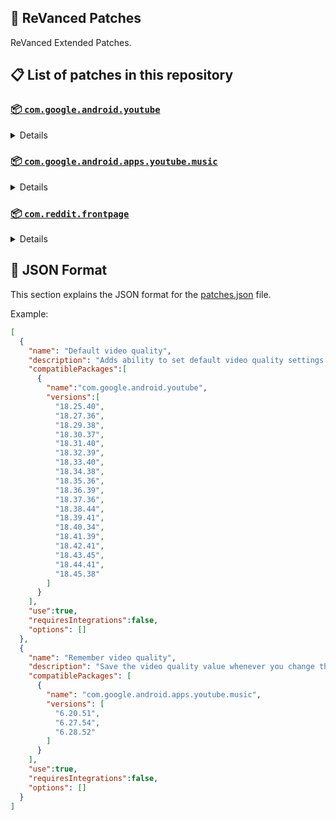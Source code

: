 ## 🧩 ReVanced Patches

ReVanced Extended Patches.

## 📋 List of patches in this repository

### [📦 `com.google.android.youtube`](https://play.google.com/store/apps/details?id=com.google.android.youtube)
<details>

| 💊 Patch | 📜 Description | 🏹 Target Version |
|:--------:|:--------------:|:-----------------:|
| `Add splash animation` | Adds old style splash animation. | 18.25.40 ~ 18.45.38 |
| `Alternative thumbnails` | Adds an option to replace video thumbnails with still image captures of the video. | 18.25.40 ~ 18.45.38 |
| `Ambient mode switch` | Bypass the restrictions of ambient mode or disable it completely. | 18.25.40 ~ 18.45.38 |
| `Append time stamps information` | Add the current video quality or playback speed in brackets next to the current time. | 18.25.40 ~ 18.45.38 |
| `Change homepage` | Change home page to subscription feed. | 18.25.40 ~ 18.45.38 |
| `Custom branding icon MMT` | Changes the YouTube launcher icon to MMT. | 18.25.40 ~ 18.45.38 |
| `Custom branding icon Revancify Blue` | Changes the YouTube launcher icon to Revancify Blue. | 18.25.40 ~ 18.45.38 |
| `Custom branding icon Revancify Red` | Changes the YouTube launcher icon to Revancify Red. | 18.25.40 ~ 18.45.38 |
| `Custom branding name YouTube` | Rename the YouTube app to the name specified in options.json. | 18.25.40 ~ 18.45.38 |
| `Custom double tap length` | Add 'double-tap to seek' value. | 18.25.40 ~ 18.45.38 |
| `Custom package name` | Specifies the package name for YouTube and YT Music in the MicroG build. | all |
| `Custom playback speed` | Adds more playback speed options. | 18.25.40 ~ 18.45.38 |
| `Custom player overlay opacity` | Change the opacity of the player background, when player controls are visible. | 18.25.40 ~ 18.45.38 |
| `Custom seekbar color` | Change seekbar color in video player and video thumbnails. | 18.25.40 ~ 18.45.38 |
| `Default playback speed` | Adds ability to set default playback speed settings. | 18.25.40 ~ 18.45.38 |
| `Default video quality` | Adds ability to set default video quality settings. | 18.25.40 ~ 18.45.38 |
| `Disable HDR video` | Disable HDR video. | 18.25.40 ~ 18.45.38 |
| `Disable QUIC protocol` | Disable CronetEngine's QUIC protocol. | 18.25.40 ~ 18.45.38 |
| `Disable auto captions` | Disables forced auto captions. | 18.25.40 ~ 18.45.38 |
| `Disable haptic feedback` | Disable haptic feedback when swiping. | 18.25.40 ~ 18.45.38 |
| `Disable landscape mode` | Disable landscape mode when entering fullscreen. | 18.25.40 ~ 18.45.38 |
| `Disable pip notification` | Disable pip notification when you first launch pip mode. | 18.25.40 ~ 18.45.38 |
| `Disable shorts on startup` | Disables playing YouTube Shorts when launching YouTube. | 18.25.40 ~ 18.45.38 |
| `Disable speed overlay` | Disable 'Play at 2x speed' while holding down. | 18.25.40 ~ 18.45.38 |
| `Enable compact controls overlay` | Enables compact control overlay. | 18.25.40 ~ 18.45.38 |
| `Enable debug logging` | Adds debugging options. | 18.25.40 ~ 18.45.38 |
| `Enable external browser` | Open url outside the app in an external browser. | 18.25.40 ~ 18.45.38 |
| `Enable gradient loading screen` | Enables gradient loading screen. | 18.25.40 ~ 18.45.38 |
| `Enable language switch` | Enable/disable language switch toggle. | 18.25.40 ~ 18.45.38 |
| `Enable minimized playback` | Enables minimized and background playback. | 18.25.40 ~ 18.45.38 |
| `Enable music search` | Enables music search in the voice search screen. | 18.30.37 ~ 18.45.38 |
| `Enable new splash animation` | Enables a new type of splash animation. | 18.25.40 ~ 18.45.38 |
| `Enable new thumbnail preview` | Enables a new type of thumbnail preview. | 18.25.40 ~ 18.45.38 |
| `Enable old quality layout` | Enables the original quality flyout menu. | 18.25.40 ~ 18.45.38 |
| `Enable open links directly` | Skips over redirection URLs to external links. | 18.25.40 ~ 18.45.38 |
| `Enable seekbar tapping` | Enables tap-to-seek on the seekbar of the video player. | 18.25.40 ~ 18.45.38 |
| `Enable tablet mini player` | Enables the tablet mini player layout. | 18.25.40 ~ 18.45.38 |
| `Enable tablet navigation bar` | Enables the tablet navigation bar. | 18.25.40 ~ 18.45.38 |
| `Enable wide search bar` | Replaces the search icon with a wide search bar. This will hide the YouTube logo when active. | 18.25.40 ~ 18.45.38 |
| `Force OPUS codec` | Forces the OPUS codec for audios. | 18.25.40 ~ 18.45.38 |
| `Force video codec` | Forces the video codec for videos. | 18.25.40 ~ 18.45.38 |
| `Hide account menu` | Hide elements of the account menu and You tab. | 18.25.40 ~ 18.45.38 |
| `Hide animated button background` | Hides the background of the pause and play animated buttons in the Shorts player. | 18.25.40 ~ 18.45.38 |
| `Hide auto player popup panels` | Hide automatic popup panels (playlist or live chat) on video player. | 18.25.40 ~ 18.45.38 |
| `Hide autoplay button` | Hides the autoplay button in the video player. | 18.25.40 ~ 18.45.38 |
| `Hide autoplay preview` | Hides the autoplay preview container in the fullscreen. | 18.25.40 ~ 18.45.38 |
| `Hide button container` | Adds the options to hide action buttons under a video. | 18.25.40 ~ 18.45.38 |
| `Hide captions button` | Hides the captions button in the video player. | 18.25.40 ~ 18.45.38 |
| `Hide cast button` | Hides the cast button in the video player. | 18.25.40 ~ 18.45.38 |
| `Hide category bar` | Hides the category bar in feeds. | 18.25.40 ~ 18.45.38 |
| `Hide channel avatar section` | Hides the channel avatar section of the subscription feed. | 18.25.40 ~ 18.45.38 |
| `Hide channel watermark` | Hides creator's watermarks on videos. | 18.25.40 ~ 18.45.38 |
| `Hide collapse button` | Hides the collapse button in the video player. | 18.25.40 ~ 18.45.38 |
| `Hide comment component` | Hides components related to comments. | 18.25.40 ~ 18.45.38 |
| `Hide crowdfunding box` | Hides the crowdfunding box between the player and video description. | 18.25.40 ~ 18.45.38 |
| `Hide description components` | Hides description components. | 18.25.40 ~ 18.45.38 |
| `Hide double tap overlay filter` | Hides the double tap dark filter layer. | 18.25.40 ~ 18.45.38 |
| `Hide end screen cards` | Hides the suggested video cards at the end of a video in fullscreen. | 18.25.40 ~ 18.45.38 |
| `Hide end screen overlay` | Hide end screen overlay on swipe controls. | 18.25.40 ~ 18.45.38 |
| `Hide feed flyout panel` | Hides feed flyout panel components. | 18.25.40 ~ 18.45.38 |
| `Hide filmstrip overlay` | Hide filmstrip overlay on swipe controls. | 18.25.40 ~ 18.45.38 |
| `Hide floating microphone` | Hides the floating microphone button which appears in search. | 18.25.40 ~ 18.45.38 |
| `Hide fullscreen panels` | Hides video description and comments panel in fullscreen view. | 18.25.40 ~ 18.45.38 |
| `Hide general ads` | Hides general ads. | 18.25.40 ~ 18.45.38 |
| `Hide handle` | Hides the handle in the account switcher and You tab. | 18.25.40 ~ 18.45.38 |
| `Hide info cards` | Hides info-cards in videos. | 18.25.40 ~ 18.45.38 |
| `Hide latest videos button` | Hides latest videos button in home feed. | 18.25.40 ~ 18.45.38 |
| `Hide layout components` | Hides general layout components. | 18.25.40 ~ 18.45.38 |
| `Hide load more button` | Hides the button under videos that loads similar videos. | 18.25.40 ~ 18.45.38 |
| `Hide mix playlists` | Hides mix playlists in feed. | 18.25.40 ~ 18.45.38 |
| `Hide music button` | Hides the YouTube Music button in the video player. | 18.25.40 ~ 18.45.38 |
| `Hide navigation buttons` | Adds options to hide or change navigation buttons. | 18.25.40 ~ 18.45.38 |
| `Hide navigation label` | Hide navigation bar labels. | 18.25.40 ~ 18.45.38 |
| `Hide player button background` | Hide player button background. | 18.25.40 ~ 18.45.38 |
| `Hide player flyout panel` | Hides player flyout panel components. | 18.25.40 ~ 18.45.38 |
| `Hide previous next button` | Hides the previous and next button in the player controller. | 18.25.40 ~ 18.45.38 |
| `Hide search term thumbnail` | Hide thumbnails in the search term history. | 18.25.40 ~ 18.45.38 |
| `Hide seek message` | Hides the 'Slide left or right to seek' or 'Release to cancel' message container. | 18.25.40 ~ 18.45.38 |
| `Hide seekbar` | Hides the seekbar in video player and video thumbnails. | 18.25.40 ~ 18.45.38 |
| `Hide shorts components` | Hides other Shorts components. | 18.25.40 ~ 18.45.38 |
| `Hide snack bar` | Hides the snack bar action popup. | 18.25.40 ~ 18.45.38 |
| `Hide suggested actions` | Hide the suggested actions bar inside the player. | 18.25.40 ~ 18.45.38 |
| `Hide suggested video overlay` | Hide the suggested video overlay to play next. | 18.25.40 ~ 18.45.38 |
| `Hide suggestions shelf` | Hides the suggestions shelf. | 18.25.40 ~ 18.45.38 |
| `Hide time stamp` | Hides timestamp in video player. | 18.25.40 ~ 18.45.38 |
| `Hide toolbar button` | Hide the button in the toolbar. | 18.25.40 ~ 18.45.38 |
| `Hide tooltip content` | Hides the tooltip box that appears on first install. | 18.25.40 ~ 18.45.38 |
| `Hide trending searches` | Hide trending searches in the search bar. | 18.25.40 ~ 18.45.38 |
| `Hide video ads` | Hides ads in the video player. | 18.25.40 ~ 18.45.38 |
| `Layout switch` | Tricks the dpi to use some tablet/phone layouts. | 18.25.40 ~ 18.45.38 |
| `MaterialYou` | Enables MaterialYou theme for Android 12+ | 18.25.40 ~ 18.45.38 |
| `MicroG support` | Allows ReVanced Extended to run without root and under a different package name with MicroG. | 18.25.40 ~ 18.45.38 |
| `Overlay buttons` | Add overlay buttons to the player. | 18.25.40 ~ 18.45.38 |
| `Premium heading` | Show or hide the premium heading. | 18.25.40 ~ 18.45.38 |
| `Quick actions components` | Adds options to customize quick action components in fullscreen. | 18.25.40 ~ 18.45.38 |
| `Return YouTube Dislike` | Shows the dislike count of videos using the Return YouTube Dislike API. | 18.25.40 ~ 18.45.38 |
| `Sanitize sharing links` | Removes tracking query parameters from the URLs when sharing links. | 18.25.40 ~ 18.45.38 |
| `Settings` | Applies mandatory patches to implement ReVanced Extended settings into the application. | 18.25.40 ~ 18.45.38 |
| `Shorts outline button` | Apply the outline icon to the action button of the Shorts player. | 18.25.40 ~ 18.45.38 |
| `SponsorBlock` | Integrates SponsorBlock which allows skipping video segments such as sponsored content. | 18.25.40 ~ 18.45.38 |
| `Spoof app version` | Spoof the YouTube client version. | 18.25.40 ~ 18.45.38 |
| `Spoof device dimensions` | Spoofs the device dimensions in order to unlock higher video qualities that may not be available on your device. | 18.25.40 ~ 18.45.38 |
| `Spoof player parameters` | Spoofs player parameters to prevent playback issues. | 18.25.40 ~ 18.45.38 |
| `Swipe controls` | Adds volume and brightness swipe controls. | 18.25.40 ~ 18.45.38 |
| `Theme` | Change the app's theme to the values specified in options.json. | 18.25.40 ~ 18.45.38 |
| `Translations` | Add Crowdin translations for YouTube. | 18.25.40 ~ 18.45.38 |
</details>

### [📦 `com.google.android.apps.youtube.music`](https://play.google.com/store/apps/details?id=com.google.android.apps.youtube.music)
<details>

| 💊 Patch | 📜 Description | 🏹 Target Version |
|:--------:|:--------------:|:-----------------:|
| `Amoled` | Applies pure black theme on some components. | 6.20.51 ~ 6.28.52 |
| `Background play` | Enables playing music in the background. | 6.20.51 ~ 6.28.52 |
| `Bitrate default value` | Set the audio quality to "Always High" when you first install the app. | 6.20.51 ~ 6.28.52 |
| `Certificate spoof` | Spoofs the YouTube Music certificate for Android Auto. | 6.20.51 ~ 6.28.52 |
| `Custom branding icon MMT` | Changes the YouTube Music launcher icon to MMT. | 6.20.51 ~ 6.28.52 |
| `Custom branding icon Revancify Blue` | Changes the YouTube Music launcher icon to Revancify Blue. | 6.20.51 ~ 6.28.52 |
| `Custom branding icon Revancify Red` | Changes the YouTube Music launcher icon to Revancify Red. | 6.20.51 ~ 6.28.52 |
| `Custom branding name YouTube Music` | Rename the YouTube Music app to the name specified in options.json. | 6.20.51 ~ 6.28.52 |
| `Custom package name` | Specifies the package name for YouTube and YT Music in the MicroG build. | all |
| `Custom playback speed` | Adds more playback speed options. | 6.20.51 ~ 6.28.52 |
| `Disable auto captions` | Disables forced auto captions. | 6.20.51 ~ 6.28.52 |
| `Enable black navigation bar` | Sets the navigation bar color to black. | 6.20.51 ~ 6.28.52 |
| `Enable color match player` | Matches the color of the mini player and the fullscreen player. | 6.20.51 ~ 6.28.52 |
| `Enable compact dialog` | Enable compact dialog on phone. | 6.20.51 ~ 6.28.52 |
| `Enable custom filter` | Enables custom filter to hide layout components. | 6.20.51 ~ 6.28.52 |
| `Enable debug logging` | Adds debugging options. | 6.20.51 ~ 6.28.52 |
| `Enable force minimized player` | Keep player permanently minimized even if another track is played. | 6.20.51 ~ 6.28.52 |
| `Enable landscape mode` | Enables entry into landscape mode by screen rotation on the phone. | 6.20.51 ~ 6.28.52 |
| `Enable minimized playback` | Enables minimized playback on Kids music. | 6.20.51 ~ 6.28.52 |
| `Enable new player background` | Enable new player background. | 6.20.51 ~ 6.28.52 |
| `Enable old player layout` | Return the player layout to old style. | 6.20.51 ~ 6.28.52 |
| `Enable old style library shelf` | Return the library shelf to old style. | 6.20.51 ~ 6.28.52 |
| `Enable old style miniplayer` | Return the miniplayers to old style. | 6.20.51 ~ 6.28.52 |
| `Enable opus codec` | Enable opus codec when playing audio. | 6.20.51 ~ 6.28.52 |
| `Enable playback speed` | Add playback speed button to the flyout panel. | 6.20.51 ~ 6.28.52 |
| `Enable sleep timer` | Add sleep timer to flyout menu. | 6.20.51 ~ 6.28.52 |
| `Enable zen mode` | Adds a grey tint to the video player to reduce eye strain. | 6.20.51 ~ 6.28.52 |
| `Exclusive audio playback` | Enables the option to play music without video. | 6.20.51 ~ 6.28.52 |
| `Hide account menu` | Hide account menu elements. | 6.20.51 ~ 6.28.52 |
| `Hide action bar label` | Hide labels in action bar. | 6.20.51 ~ 6.28.52 |
| `Hide button shelf` | Hides the button shelf from homepage and explorer. | 6.20.51 ~ 6.28.52 |
| `Hide carousel shelf` | Hides the carousel shelf from homepage and explorer. | 6.20.51 ~ 6.28.52 |
| `Hide cast button` | Hides the cast button. | 6.20.51 ~ 6.28.52 |
| `Hide category bar` | Hides the music category bar at the top of the homepage. | 6.20.51 ~ 6.28.52 |
| `Hide channel guidelines` | Hides channel guidelines at the top of comments. | 6.20.51 ~ 6.28.52 |
| `Hide emoji picker` | Hides emoji picker at the comments box. | 6.20.51 ~ 6.28.52 |
| `Hide flyout panel` | Hides flyout panel components. | 6.20.51 ~ 6.28.52 |
| `Hide get premium` | Hides "Get Premium" label from the account menu or settings. | 6.20.51 ~ 6.28.52 |
| `Hide handle` | Hides the handle in the account switcher. | 6.20.51 ~ 6.28.52 |
| `Hide history button` | Hides history button in toolbar. | 6.20.51 ~ 6.28.52 |
| `Hide music ads` | Hides ads before playing a music. | 6.20.51 ~ 6.28.52 |
| `Hide navigation bar component` | Hides navigation bar components. | 6.20.51 ~ 6.28.52 |
| `Hide new playlist button` | Hides the "New playlist" button in the library. | 6.20.51 ~ 6.28.52 |
| `Hide playlist card` | Hides the playlist card from homepage. | 6.20.51 ~ 6.28.52 |
| `Hide radio button` | Hides start radio button. | 6.20.51 ~ 6.28.52 |
| `Hide taste builder` | Hides the "Tell us which artists you like" card from homepage. | 6.20.51 ~ 6.28.52 |
| `Hide terms container` | Hides terms of service container at the account menu. | 6.20.51 ~ 6.28.52 |
| `Hide tooltip content` | Hides the tooltip box that appears on first install. | 6.20.51 ~ 6.28.52 |
| `Hook download button` | Replaces the offline download button with an external download button. | 6.20.51 ~ 6.28.52 |
| `MicroG support` | Allows ReVanced Extended Music to run without root and under a different package name with MicroG. | 6.20.51 ~ 6.28.52 |
| `Remember playback speed` | Save the playback speed value whenever you change the playback speed. | 6.20.51 ~ 6.28.52 |
| `Remember repeat state` | Remembers the state of the repeat. | 6.20.51 ~ 6.28.52 |
| `Remember shuffle state` | Remembers the state of the shuffle. | 6.20.51 ~ 6.28.52 |
| `Remember video quality` | Save the video quality value whenever you change the video quality. | 6.20.51 ~ 6.28.52 |
| `Replace cast button` | Replace the cast button in the player with the open music button. | 6.20.51 ~ 6.28.52 |
| `Replace dismiss queue` | Replace dismiss queue menu to watch on YouTube. | 6.20.51 ~ 6.28.52 |
| `Return YouTube Dislike` | Shows the dislike count of videos using the Return YouTube Dislike API. | 6.20.51 ~ 6.28.52 |
| `Sanitize sharing links` | Removes tracking query parameters from the URLs when sharing links. | 6.20.51 ~ 6.28.52 |
| `Settings` | Adds settings for ReVanced Extended to YouTube Music. | 6.20.51 ~ 6.28.52 |
| `SponsorBlock` | Integrates SponsorBlock which allows skipping video segments such as sponsored content. | 6.20.51 ~ 6.28.52 |
| `Spoof app version` | Spoof the YouTube Music client version. | 6.20.51 ~ 6.28.52 |
| `Start page` | Set the default start page. | 6.20.51 ~ 6.28.52 |
| `Translations` | Add Crowdin translations for YouTube Music. | 6.20.51 ~ 6.28.52 |
</details>

### [📦 `com.reddit.frontpage`](https://play.google.com/store/apps/details?id=com.reddit.frontpage)
<details>

| 💊 Patch | 📜 Description | 🏹 Target Version |
|:--------:|:--------------:|:-----------------:|
| `Disable screenshot popup` | Disables the popup that shows up when taking a screenshot. | all |
| `Hide ads` | Hides ads from the Reddit. | all |
| `Hide navigation buttons` | Hide buttons at navigation bar. | all |
| `Hide place button` | Hide r/place button in toolbar. | all |
| `Hide recently visited shelf` | Hides recently visited shelf in sidebar. | all |
| `Open links directly` | Skips over redirection URLs to external links. | all |
| `Open links externally` | Open links outside of the app directly in your browser. | all |
| `Premium icon` | Unlocks premium icons. | all |
| `Sanitize sharing links` | Removes tracking query parameters from the URLs when sharing links. | all |
| `Settings` | Adds ReVanced Extended settings to Reddit. | all |
</details>



## 📝 JSON Format

This section explains the JSON format for the [patches.json](patches.json) file.

Example:

```json
[
  {
    "name": "Default video quality",
    "description": "Adds ability to set default video quality settings.",
    "compatiblePackages":[
      {
        "name":"com.google.android.youtube",
        "versions":[
          "18.25.40",
          "18.27.36",
          "18.29.38",
          "18.30.37",
          "18.31.40",
          "18.32.39",
          "18.33.40",
          "18.34.38",
          "18.35.36",
          "18.36.39",
          "18.37.36",
          "18.38.44",
          "18.39.41",
          "18.40.34",
          "18.41.39",
          "18.42.41",
          "18.43.45",
          "18.44.41",
          "18.45.38"
        ]
      }
    ],
    "use":true,
    "requiresIntegrations":false,
    "options": []
  },
  {
    "name": "Remember video quality",
    "description": "Save the video quality value whenever you change the video quality.",
    "compatiblePackages": [
      {
        "name": "com.google.android.apps.youtube.music",
        "versions": [
          "6.20.51",
          "6.27.54",
          "6.28.52"
        ]
      }
    ],
    "use":true,
    "requiresIntegrations":false,
    "options": []
  }
]
```